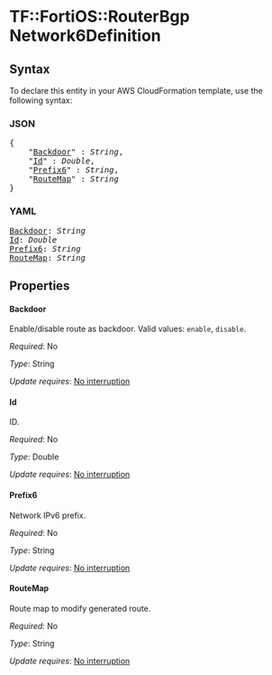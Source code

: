 # TF::FortiOS::RouterBgp Network6Definition

## Syntax

To declare this entity in your AWS CloudFormation template, use the following syntax:

### JSON

<pre>
{
    "<a href="#backdoor" title="Backdoor">Backdoor</a>" : <i>String</i>,
    "<a href="#id" title="Id">Id</a>" : <i>Double</i>,
    "<a href="#prefix6" title="Prefix6">Prefix6</a>" : <i>String</i>,
    "<a href="#routemap" title="RouteMap">RouteMap</a>" : <i>String</i>
}
</pre>

### YAML

<pre>
<a href="#backdoor" title="Backdoor">Backdoor</a>: <i>String</i>
<a href="#id" title="Id">Id</a>: <i>Double</i>
<a href="#prefix6" title="Prefix6">Prefix6</a>: <i>String</i>
<a href="#routemap" title="RouteMap">RouteMap</a>: <i>String</i>
</pre>

## Properties

#### Backdoor

Enable/disable route as backdoor. Valid values: `enable`, `disable`.

_Required_: No

_Type_: String

_Update requires_: [No interruption](https://docs.aws.amazon.com/AWSCloudFormation/latest/UserGuide/using-cfn-updating-stacks-update-behaviors.html#update-no-interrupt)

#### Id

ID.

_Required_: No

_Type_: Double

_Update requires_: [No interruption](https://docs.aws.amazon.com/AWSCloudFormation/latest/UserGuide/using-cfn-updating-stacks-update-behaviors.html#update-no-interrupt)

#### Prefix6

Network IPv6 prefix.

_Required_: No

_Type_: String

_Update requires_: [No interruption](https://docs.aws.amazon.com/AWSCloudFormation/latest/UserGuide/using-cfn-updating-stacks-update-behaviors.html#update-no-interrupt)

#### RouteMap

Route map to modify generated route.

_Required_: No

_Type_: String

_Update requires_: [No interruption](https://docs.aws.amazon.com/AWSCloudFormation/latest/UserGuide/using-cfn-updating-stacks-update-behaviors.html#update-no-interrupt)


